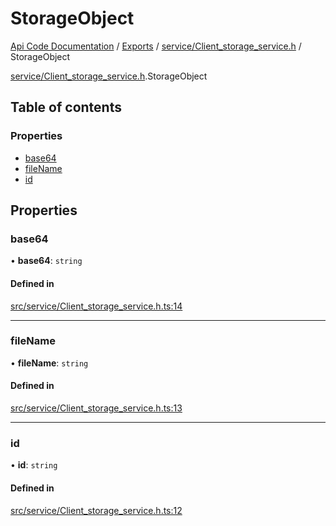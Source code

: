 # StorageObject
 
[Api Code Documentation](../README.md) / [Exports](../modules.md) / [service/Client\_storage\_service.h](../modules/service_Client_storage_service_h.md) / StorageObject

[service/Client_storage_service.h](../modules/service_Client_storage_service_h.md).StorageObject

## Table of contents

### Properties

- [base64](service_Client_storage_service_h.StorageObject.md#base64)
- [fileName](service_Client_storage_service_h.StorageObject.md#filename)
- [id](service_Client_storage_service_h.StorageObject.md#id)

## Properties

### base64

• **base64**: `string`

#### Defined in

[src/service/Client_storage_service.h.ts:14](https://github.com/openkfw/TruBudget/blob/f6ee764/api/src/service/Client_storage_service.h.ts#L14)

___

### fileName

• **fileName**: `string`

#### Defined in

[src/service/Client_storage_service.h.ts:13](https://github.com/openkfw/TruBudget/blob/f6ee764/api/src/service/Client_storage_service.h.ts#L13)

___

### id

• **id**: `string`

#### Defined in

[src/service/Client_storage_service.h.ts:12](https://github.com/openkfw/TruBudget/blob/f6ee764/api/src/service/Client_storage_service.h.ts#L12)
